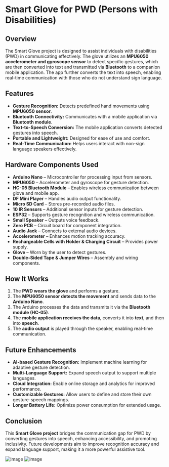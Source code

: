 # Smart Glove for PWD (Persons with Disabilities)

## Overview

The Smart Glove project is designed to assist individuals with disabilities (PWD) in communicating effectively. The glove utilizes an **MPU6050 accelerometer and gyroscope sensor** to detect specific gestures, which are then converted into text and transmitted via **Bluetooth** to a companion mobile application. The app further converts the text into speech, enabling real-time communication with those who do not understand sign language.

## Features

- **Gesture Recognition:** Detects predefined hand movements using **MPU6050 sensor**.
- **Bluetooth Connectivity:** Communicates with a mobile application via **Bluetooth module**.
- **Text-to-Speech Conversion:** The mobile application converts detected gestures into speech.
- **Portable and Lightweight:** Designed for ease of use and comfort.
- **Real-Time Communication:** Helps users interact with non-sign language speakers effectively.

## Hardware Components Used

- **Arduino Nano** – Microcontroller for processing input from sensors.
- **MPU6050** – Accelerometer and gyroscope for gesture detection.
- **HC-05 Bluetooth Module** – Enables wireless communication between glove and mobile app.
- **DF Mini Player** – Handles audio output functionality.
- **Micro SD Card** – Stores pre-recorded audio files.
- **10 IR Sensors** – Additional sensor inputs for gesture detection.
- **ESP32** – Supports gesture recognition and wireless communication.
- **Small Speaker** – Outputs voice feedback.
- **Zero PCB** – Circuit board for component integration.
- **Audio Jack** – Connects to external audio devices.
- **Accelerometer** – Enhances motion tracking accuracy.
- **Rechargeable Cells with Holder & Charging Circuit** – Provides power supply.
- **Glove** – Worn by the user to detect gestures.
- **Double-Sided Tape & Jumper Wires** – Assembly and wiring components.

## How It Works

1. The **PWD wears the glove** and performs a gesture.
2. The **MPU6050 sensor detects the movement** and sends data to the **Arduino Nano**.
3. The Arduino processes the data and transmits it via the **Bluetooth module (HC-05)**.
4. The **mobile application receives the data**, converts it into **text**, and then into **speech**.
5. The **audio output** is played through the speaker, enabling real-time communication.

## Future Enhancements

- **AI-based Gesture Recognition:** Implement machine learning for adaptive gesture detection.
- **Multi-Language Support:** Expand speech output to support multiple languages.
- **Cloud Integration:** Enable online storage and analytics for improved performance.
- **Customizable Gestures:** Allow users to define and store their own gesture-speech mappings.
- **Longer Battery Life:** Optimize power consumption for extended usage.

## Conclusion

This **Smart Glove project** bridges the communication gap for PWD by converting gestures into speech, enhancing accessibility, and promoting inclusivity. Future developments aim to improve recognition accuracy and expand language support, making it a more powerful assistive tool.


![image](https://github.com/user-attachments/assets/c3c2aca6-b37a-410f-8bb6-b8d619b1f522)
![image](https://github.com/user-attachments/assets/8eb66a57-6711-4e54-822b-61de85cf5f50)

